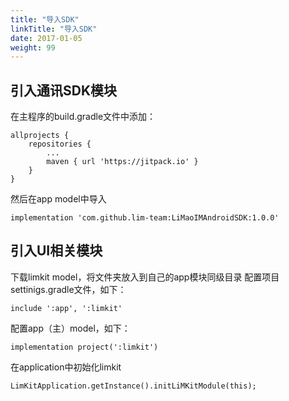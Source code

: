 ```yaml
---
title: "导入SDK"
linkTitle: "导入SDK"
date: 2017-01-05
weight: 99
---
```


## 引入通讯SDK模块
在主程序的build.gradle文件中添加：

```
allprojects {
    repositories {
        ...
        maven { url 'https://jitpack.io' }
    }
}
```
然后在app model中导入
```
implementation 'com.github.lim-team:LiMaoIMAndroidSDK:1.0.0'
```

## 引入UI相关模块
下载limkit model，将文件夹放入到自己的app模块同级目录
配置项目settinigs.gradle文件，如下：
```
include ':app', ':limkit'
```
配置app（主）model，如下：
```
implementation project(':limkit')
```
在application中初始化limkit
```
LimKitApplication.getInstance().initLiMKitModule(this);
```
